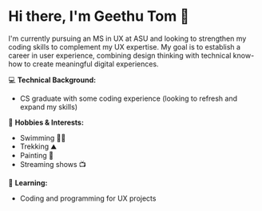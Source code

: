 


<!--
**gtom-asu/gtom-asu** is a ✨ _special_ ✨ repository because its `README.md` (this file) appears on your GitHub profile.

Here are some ideas to get you started:

- 🔭 I’m currently working on ...
- 🌱 I’m currently learning ...
- 👯 I’m looking to collaborate on ...
- 🤔 I’m looking for help with ...
- 💬 Ask me about ...
- 📫 How to reach me: ...
- 😄 Pronouns: ...
- ⚡ Fun fact: ...
-->
# Hi there, I'm Geethu Tom 👋

I'm currently pursuing an MS in UX at ASU and looking to strengthen my coding skills to complement my UX expertise. My goal is to establish a career in user experience, combining design thinking with technical know-how to create meaningful digital experiences.

💻 **Technical Background:**  
- CS graduate with some coding experience (looking to refresh and expand my skills)

🎨 **Hobbies & Interests:**  
- Swimming 🏊‍♀️  
- Trekking ⛰️  
- Painting 🎨  
- Streaming shows 📺

🌱 **Learning:**  
- Coding and programming for UX projects
